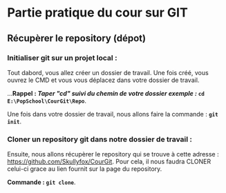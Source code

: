 # Partie pratique du cour sur GIT

## Récupèrer le repository (dépot)

### Initialiser git sur un projet local :
Tout dabord, vous allez créer un dossier de travail.
Une fois créé, vous ouvrez le CMD et vous vous déplacez dans votre dossier de travail.

...**Rappel : _Taper "cd" suivi du chemin de votre dossier exemple :_ `cd E:\PopSchool\CourGit\Repo`**.

Une fois dans votre dossier de travail, nous allons faire la commande : **`git init`**.
 
### Cloner un repository git dans notre dossier de travail :

Ensuite, nous allons récupèrer le repository qui se trouve à cette adresse : https://github.com/Skullyfox/CourGit.
Pour cela, il nous faudra CLONER celui-ci grace au lien fournit sur la page du repository.

**Commande : `git clone`**.
